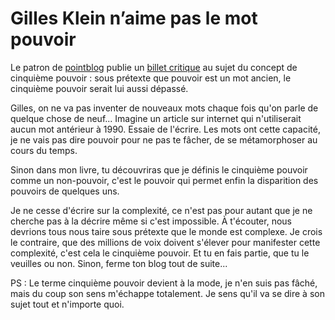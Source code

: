 # Gilles Klein n’aime pas le mot pouvoir

Le patron de [pointblog](http://www.pointblog.com/) publie un [billet critique](http://gklein.blog.lemonde.fr/2007/01/06/a-propos-du-cinquieme-pouvoir/) au sujet du concept de cinquième pouvoir : sous prétexte que pouvoir est un mot ancien, le cinquième pouvoir serait lui aussi dépassé.

Gilles, on ne va pas inventer de nouveaux mots chaque fois qu'on parle de quelque chose de neuf... Imagine un article sur internet qui n'utiliserait aucun mot antérieur à 1990. Essaie de l'écrire. Les mots ont cette capacité, je ne vais pas dire pouvoir pour ne pas te fâcher, de se métamorphoser au cours du temps.

Sinon dans mon livre, tu découvriras que je définis le cinquième pouvoir comme un non-pouvoir, c'est le pouvoir qui permet enfin la disparition des pouvoirs de quelques uns.

Je ne cesse d'écrire sur la complexité, ce n'est pas pour autant que je ne cherche pas à la décrire même si c'est impossible. À t'écouter, nous devrions tous nous taire sous prétexte que le monde est complexe. Je crois le contraire, que des millions de voix doivent s'élever pour manifester cette complexité, c'est cela le cinquième pouvoir. Et tu en fais partie, que tu le veuilles ou non. Sinon, ferme ton blog tout de suite...

PS : Le terme cinquième pouvoir devient à la mode, je n'en suis pas fâché, mais du coup son sens m'échappe totalement. Je sens qu'il va se dire à son sujet tout et n'importe quoi.